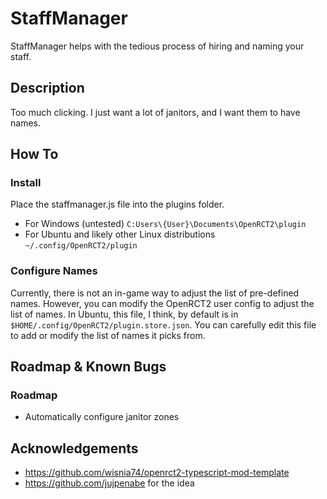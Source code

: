 # StaffManager

StaffManager helps with the tedious process of hiring and naming your staff.

## Description

Too much clicking. I just want a lot of janitors, and I want them to have names.

## How To

### Install

Place the staffmanager.js file into the plugins folder.
* For Windows (untested) `C:Users\{User}\Documents\OpenRCT2\plugin`
* For Ubuntu and likely other Linux distributions `~/.config/OpenRCT2/plugin`

### Configure Names

Currently, there is not an in-game way to adjust the list of pre-defined names. However, you can modify the OpenRCT2 user config to
adjust the list of names. In Ubuntu, this file, I think, by default is in `$HOME/.config/OpenRCT2/plugin.store.json`. You can carefully
edit this file to add or modify the list of names it picks from.

## Roadmap & Known Bugs

### Roadmap
* Automatically configure janitor zones

## Acknowledgements

* https://github.com/wisnia74/openrct2-typescript-mod-template
* https://github.com/jujpenabe for the idea
